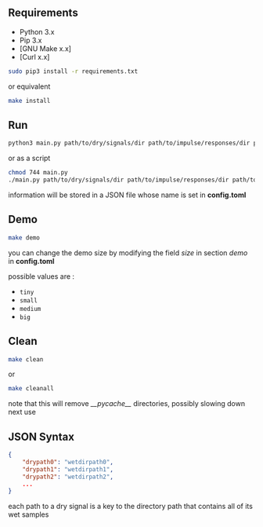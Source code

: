 ## Requirements

- Python 3.x
- Pip 3.x
- [GNU Make x.x]
- [Curl x.x]

```bash
sudo pip3 install -r requirements.txt
```

or equivalent

```bash
make install
```

## Run

```bash
python3 main.py path/to/dry/signals/dir path/to/impulse/responses/dir path/to/output/dir
```

or as a script

```bash
chmod 744 main.py
./main.py path/to/dry/signals/dir path/to/impulse/responses/dir path/to/output/dir
```

information will be stored in a JSON file whose name is set in **config.toml**

## Demo

```bash
make demo
```

you can change the demo size by modifying the field *size* in section *demo* in **config.toml**

possible values are :
* `tiny`
* `small`
* `medium`
* `big`

## Clean

```bash
make clean
```

or

```bash
make cleanall
```

note that this will remove *_\_pycache__* directories, possibly slowing down next use

## JSON Syntax

```json
{
	"drypath0": "wetdirpath0",
	"drypath1": "wetdirpath1",
	"drypath2": "wetdirpath2",
	...
}
```

each path to a dry signal is a key to the directory path that contains all of its wet samples
